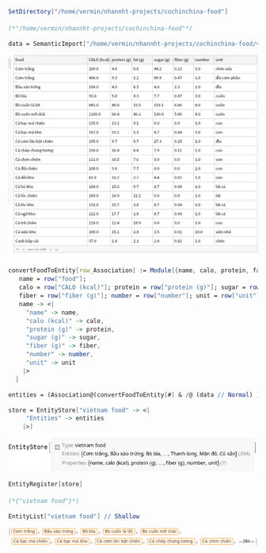 ```mathematica
SetDirectory["/home/vermin/nhannht-projects/cochinchina-food"]

(*"/home/vermin/nhannht-projects/cochinchina-food"*)
```

```mathematica
data = SemanticImport["/home/vermin/nhannht-projects/cochinchina-food/vietnamesenutrition_clean.csv"]
```

![0ywvcezh5drcb](img/0ywvcezh5drcb.png)

```mathematica
convertFoodToEntity[row_Association] := Module[{name, calo, protein, fat, sugar, fiber, number, unit}, 
   name = row["food"]; 
   calo = row["CALO (kcal)"]; protein = row["protein (g)"]; sugar = row["sugar (g)"]; 
   fiber = row["fiber (g)"]; number = row["number"]; unit = row["unit"]; 
   name -> <|
     "name" -> name, 
     "calo (kcal)" -> calo, 
     "protein (g)" -> protein, 
     "sugar (g)" -> sugar, 
     "fiber (g)" -> fiber, 
     "number" -> number, 
     "unit" -> unit 
    |> 
  ] 
```

```mathematica
entities = (Association@(convertFoodToEntity[#] & /@ (data // Normal) ));
```

```mathematica
store = EntityStore["vietnam food" -> <|
     "Entities" -> entities 
    |>]
```

![0bh37v7lmwevw](img/0bh37v7lmwevw.png)

```mathematica
EntityRegister[store]

(*{"vietnam food"}*)
```

```mathematica
EntityList["vietnam food"] // Shallow
```

![14heta9y5mct8](img/14heta9y5mct8.png)

```mathematica

```